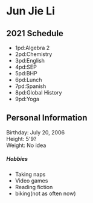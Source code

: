 <h1>Jun Jie Li</h2>

<h2>2021 Schedule</h2>
<ul>
    <li>1pd:Algebra 2</li>
    <li>2pd:Chemistry</li>
    <li>3pd:English</li>
    <li>4pd:SEP</li>
    <li>5pd:BHP</li>
    <li>6pd:Lunch</li>
    <li>7pd:Spanish</li>
    <li>8pd:Global History</li>
    <li>9pd:Yoga</li>
</ul>

<h2>Personal Information</h2>
Birthday: July 20, 2006 <br>
Height: 5'9? <br>
Weight: No idea
<h5>Hobbies</h5>
<ul>
    <li>Taking naps</li>
    <li>Video games</li>
    <li>Reading fiction</li>
    <li>biking(not as often now)</li>
</ul>
    